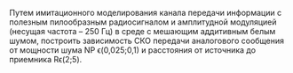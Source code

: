 Путем имитационного моделирования канала передачи информации
с полезным пилообразным радиосигналом и амплитудной модуляцией
(несущая частота – 250 Гц) в среде с мешающим аддитивным белым шумом,
построить зависимость СКО передачи аналогового сообщения от мощности
шума
NP ϵ(0,025;0,1)
и расстояния от источника до приемника
Rϵ(2;5).
